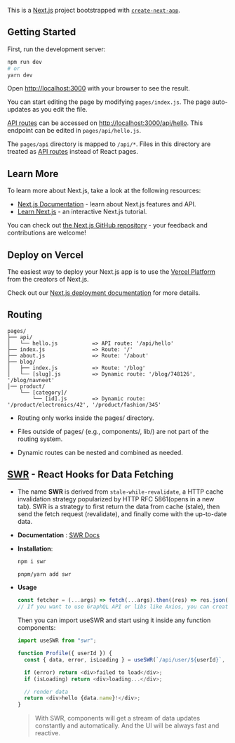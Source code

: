 This is a [Next.js](https://nextjs.org/) project bootstrapped with [`create-next-app`](https://github.com/vercel/next.js/tree/canary/packages/create-next-app).

## Getting Started

First, run the development server:

```bash
npm run dev
# or
yarn dev
```

Open [http://localhost:3000](http://localhost:3000) with your browser to see the result.

You can start editing the page by modifying `pages/index.js`. The page auto-updates as you edit the file.

[API routes](https://nextjs.org/docs/api-routes/introduction) can be accessed on [http://localhost:3000/api/hello](http://localhost:3000/api/hello). This endpoint can be edited in `pages/api/hello.js`.

The `pages/api` directory is mapped to `/api/*`. Files in this directory are treated as [API routes](https://nextjs.org/docs/api-routes/introduction) instead of React pages.

## Learn More

To learn more about Next.js, take a look at the following resources:

- [Next.js Documentation](https://nextjs.org/docs) - learn about Next.js features and API.
- [Learn Next.js](https://nextjs.org/learn) - an interactive Next.js tutorial.

You can check out [the Next.js GitHub repository](https://github.com/vercel/next.js/) - your feedback and contributions are welcome!

## Deploy on Vercel

The easiest way to deploy your Next.js app is to use the [Vercel Platform](https://vercel.com/new?utm_medium=default-template&filter=next.js&utm_source=create-next-app&utm_campaign=create-next-app-readme) from the creators of Next.js.

Check out our [Next.js deployment documentation](https://nextjs.org/docs/deployment) for more details.

## Routing

```
pages/
├── api/
│   └── hello.js           => API route: '/api/hello'
├── index.js               => Route: '/'
├── about.js               => Route: '/about'
├── blog/
│   ├── index.js           => Route: '/blog'
│   └── [slug].js          => Dynamic route: '/blog/748126', '/blog/navneet'
│── product/
    └── [category]/
        └── [id].js        => Dynamic route: '/product/electronics/42', '/product/fashion/345'
```

- Routing only works inside the pages/ directory.

- Files outside of pages/ (e.g., components/, lib/) are not part of the routing system.

- Dynamic routes can be nested and combined as needed.

## [SWR](https://swr.vercel.app/docs/getting-started) - React Hooks for Data Fetching

- The name **SWR** is derived from `stale-while-revalidate`, a HTTP cache invalidation strategy popularized by HTTP RFC 5861(opens in a new tab). SWR is a strategy to first return the data from cache (stale), then send the fetch request (revalidate), and finally come with the up-to-date data.

- **Documentation** :
  [SWR Docs](https://swr.vercel.app/docs/getting-started)

- **Installation**:

  ```bash
  npm i swr

  pnpm/yarn add swr
  ```

- **Usage**

  ```js
  const fetcher = (...args) => fetch(...args).then((res) => res.json());
  // If you want to use GraphQL API or libs like Axios, you can create your own fetcher function. Check here for more examples.
  ```

  Then you can import useSWR and start using it inside any function components:

  ```js
  import useSWR from "swr";

  function Profile({ userId }) {
    const { data, error, isLoading } = useSWR(`/api/user/${userId}`, fetcher);

    if (error) return <div>failed to load</div>;
    if (isLoading) return <div>loading...</div>;

    // render data
    return <div>hello {data.name}!</div>;
  }
  ```

  > With SWR, components will get a stream of data updates constantly and automatically. And the UI will be always fast and reactive.
